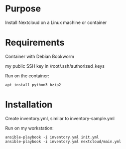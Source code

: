 Purpose
=======

Install Nextcloud on a Linux machine or container

Requirements
============

Container with Debian Bookworm

my public SSH key in /root/.ssh/authorized_keys

Run on the container:

    apt install python3 bzip2

Installation
============

Create inventory.yml, similar to inventory-sample.yml

Run on my workstation:

    ansible-playbook -i inventory.yml init.yml
    ansible-playbook -i inventory.yml nextcloud/main.yml
